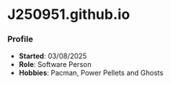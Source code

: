 # J250951.github.io
### Profile
- **Started**: 03/08/2025
- **Role**: Software Person
- **Hobbies**: Pacman, Power Pellets and Ghosts
